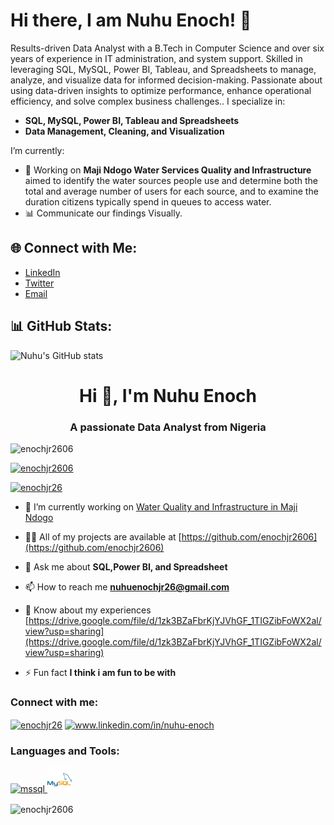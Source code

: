 # Hi there, I am Nuhu Enoch! 👋  

Results-driven Data Analyst with a B.Tech in Computer Science and over six years of experience in IT administration,
and system support. Skilled in leveraging SQL, MySQL, Power BI, Tableau, and Spreadsheets to manage, analyze, and visualize data
for informed decision-making. Passionate about using data-driven insights to optimize performance, enhance operational efficiency,
and solve complex business challenges.. I specialize in:  
- **SQL, MySQL, Power BI, Tableau and Spreadsheets**  
- **Data Management, Cleaning, and Visualization**   

I’m currently:  
- 🔭 Working on **Maji Ndogo Water Services Quality and Infrastructure** aimed to identify the water sources people use and determine both the total and
    average number of users for each source, and to examine the duration citizens typically spend in queues to access water.  
- 📊 Communicate our findings Visually.      

## 🌐 Connect with Me:  
- [LinkedIn](https://www.linkedin.com/in/nuhu-enoch/)  
- [Twitter](https://x.com/Enochjr26)  
- [Email](mailto:nuhuenoch@gmail.com)  

## 📊 GitHub Stats:  
![Nuhu's GitHub stats](https://github-readme-stats.vercel.app/api?username=NuhuEnoch&show_icons=true&theme=radical) 




<h1 align="center">Hi 👋, I'm Nuhu Enoch</h1>
<h3 align="center">A passionate Data Analyst from Nigeria</h3>

<p align="left"> <img src="https://komarev.com/ghpvc/?username=enochjr2606&label=Profile%20views&color=0e75b6&style=flat" alt="enochjr2606" /> </p>

<p align="left"> <a href="https://github.com/ryo-ma/github-profile-trophy"><img src="https://github-profile-trophy.vercel.app/?username=enochjr2606" alt="enochjr2606" /></a> </p>

<p align="left"> <a href="https://twitter.com/enochjr26" target="blank"><img src="https://img.shields.io/twitter/follow/enochjr26?logo=twitter&style=for-the-badge" alt="enochjr26" /></a> </p>

- 🔭 I’m currently working on [Water Quality and Infrastructure in Maji Ndogo](https://github.com/enochjr2606/Water-Quality-and-Infrastructure-in-Maji-Ndogo/)

- 👨‍💻 All of my projects are available at [https://github.com/enochjr2606](https://github.com/enochjr2606)

- 💬 Ask me about **SQL,Power BI, and Spreadsheet**

- 📫 How to reach me **nuhuenochjr26@gmail.com**

- 📄 Know about my experiences [https://drive.google.com/file/d/1zk3BZaFbrKjYJVhGF_1TIGZibFoWX2al/view?usp=sharing](https://drive.google.com/file/d/1zk3BZaFbrKjYJVhGF_1TIGZibFoWX2al/view?usp=sharing)

- ⚡ Fun fact **I think i am fun to be with**

<h3 align="left">Connect with me:</h3>
<p align="left">
<a href="https://twitter.com/enochjr26" target="blank"><img align="center" src="https://raw.githubusercontent.com/rahuldkjain/github-profile-readme-generator/master/src/images/icons/Social/twitter.svg" alt="enochjr26" height="30" width="40" /></a>
<a href="https://linkedin.com/in/www.linkedin.com/in/nuhu-enoch" target="blank"><img align="center" src="https://raw.githubusercontent.com/rahuldkjain/github-profile-readme-generator/master/src/images/icons/Social/linked-in-alt.svg" alt="www.linkedin.com/in/nuhu-enoch" height="30" width="40" /></a>
</p>

<h3 align="left">Languages and Tools:</h3>
<p align="left"> <a href="https://www.microsoft.com/en-us/sql-server" target="_blank" rel="noreferrer"> <img src="https://www.svgrepo.com/show/303229/microsoft-sql-server-logo.svg" alt="mssql" width="40" height="40"/> </a> <a href="https://www.mysql.com/" target="_blank" rel="noreferrer"> <img src="https://raw.githubusercontent.com/devicons/devicon/master/icons/mysql/mysql-original-wordmark.svg" alt="mysql" width="40" height="40"/> </a> </p>

<p><img align="center" src="https://github-readme-stats.vercel.app/api/top-langs?username=enochjr2606&show_icons=true&locale=en&layout=compact" alt="enochjr2606" /></p>

